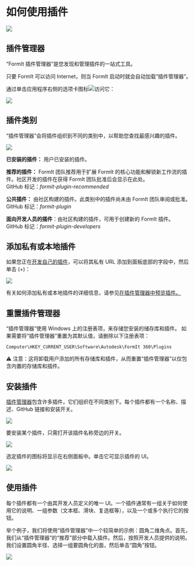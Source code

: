 # 如何使用插件

![](<../.gitbook/assets/g3 (1).gif>)

## 插件管理器

“FormIt 插件管理器”是您发现和管理插件的一站式工具。

只要 FormIt 可以访问 Internet，则当 FormIt 启动时就会自动加载“插件管理器”。

通过单击应用程序右侧的选项卡图标![](https://formit3d.github.io/FormItExamplePlugins/docs/images/PluginManagerTab.PNG)访问它：

![](../.gitbook/assets/c1.PNG)

## 插件类别

“插件管理器”会将插件组织到不同的类别中，以帮助您查找最感兴趣的插件。

![](../.gitbook/assets/d16.png)

**已安装的插件：** 用户已安装的插件。&#x20;

**推荐的插件：** FormIt 团队推荐用于扩展 FormIt 的核心功能和解锁新工作流的插件。社区开发的插件在获得 FormIt 团队批准后会显示在此处。\
GitHub 标记：_formit-plugin-recommended_

**公共插件：** 由社区构建的插件。此类别中的插件尚未由 FormIt 团队审阅或批准。\
GitHub 标记：_formit-plugin_

**面向开发人员的插件**：由社区构建的插件，可用于创建新的 FormIt 插件。\
GitHub 标记：_formit-plugin-developers_

## 添加私有或本地插件

如果您正在[开发自己的插件](how-to-develop-plugins/)，可以将其私有 URL 添加到面板底部的字段中，然后单击 (+)：

![](../.gitbook/assets/d4.PNG)

有关如何添加私有或本地插件的详细信息，请参见[在插件管理器中预览插件。](how-to-develop-plugins/advanced-development/previewing-a-plugin-in-the-plugin-manager.md)

## 重置插件管理器

“插件管理器”使用 Windows 上的注册表项，来存储您安装的储存库和插件。 如果需要将“插件管理器”重置为其默认值，请删除以下注册表项：

`Computer\HKEY_CURRENT_USER\Software\Autodesk\FormIt 360\Plugins`

⚠️ 注意：这将卸载用户添加的所有存储库和插件，从而重置“插件管理器”以仅包含内置的存储库和插件。

## 安装插件

[插件管理器](how-to-use-plug-ins.md#plugin-manager)包含许多插件，它们组织在不同类别下。每个插件都有一个名称、描述、GitHub 链接和安装开关。&#x20;

![](../.gitbook/assets/d5.PNG)

要安装某个插件，只需打开该插件名称旁边的开关。&#x20;

![](../.gitbook/assets/d6.png)

选定插件的图标将显示在右侧面板中。单击它可显示插件的 UI。

![](../.gitbook/assets/d7.PNG)

## 使用插件

每个插件都有一个由其开发人员定义的唯一 UI。一个插件通常有一组关于如何使用它的说明、一组参数（文本框、滑块、复选框等），以及一个或多个执行它的按钮。

举个例子，我们将使用“插件管理器”中一个较简单的示例：圆角二维角点。首先，我们从“插件管理器”的“推荐”部分中载入插件。然后，按照开发人员提供的说明，我们设置圆角半径、选择一组要圆角化的面，然后单击“圆角”按钮。

![](../.gitbook/assets/g4.gif)

##

